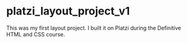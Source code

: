 # platzi_layout_project_v1
This was my first layout project. I built it on Platzi during the Definitive HTML and CSS course.

